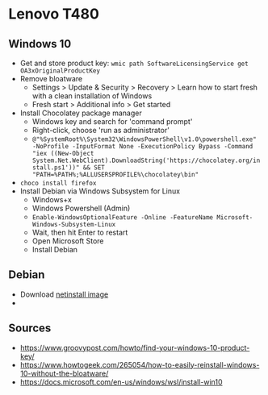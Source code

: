 # Lenovo T480

## Windows 10

- Get and store product key: `wmic path SoftwareLicensingService get OA3xOriginalProductKey`
- Remove bloatware
  - Settings > Update & Security > Recovery > Learn how to start fresh with a clean installation of Windows
  - Fresh start > Additional info > Get started
- Install Chocolatey package manager
  - Windows key and search for 'command prompt'
  - Right-click, choose 'run as administrator'
  - `@"%SystemRoot%\System32\WindowsPowerShell\v1.0\powershell.exe" -NoProfile -InputFormat None -ExecutionPolicy Bypass -Command "iex ((New-Object System.Net.WebClient).DownloadString('https://chocolatey.org/install.ps1'))" && SET "PATH=%PATH%;%ALLUSERSPROFILE%\chocolatey\bin"`
- `choco install firefox`
- Install Debian via Windows Subsystem for Linux
  - Windows+x
  - Windows Powershell (Admin)
  - `Enable-WindowsOptionalFeature -Online -FeatureName Microsoft-Windows-Subsystem-Linux`
  - Wait, then hit Enter to restart
  - Open Microsoft Store
  - Install Debian
  
## Debian

- Download [netinstall image](https://www.debian.org/distrib/)
- 

## Sources

- https://www.groovypost.com/howto/find-your-windows-10-product-key/
- https://www.howtogeek.com/265054/how-to-easily-reinstall-windows-10-without-the-bloatware/
- https://docs.microsoft.com/en-us/windows/wsl/install-win10
